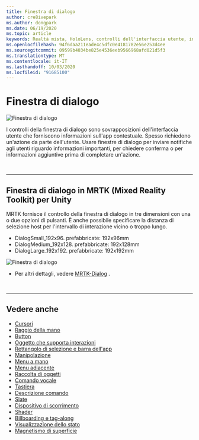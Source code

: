 ```yaml
---
title: Finestra di dialogo
author: cre8ivepark
ms.author: dongpark
ms.date: 06/19/2020
ms.topic: article
keywords: Realtà mista, HoloLens, controlli dell'interfaccia utente, interazione, interfaccia utente, UX, progettazione di UX, interfaccia utente spaziale, interazione spaziale, interfaccia utente 3D, UX 3D
ms.openlocfilehash: 94f6daa211eade4c5dfc0e4181782e56e253d4ee
ms.sourcegitcommit: 09599b4034be825e4536eeb9566968afd021d5f3
ms.translationtype: MT
ms.contentlocale: it-IT
ms.lasthandoff: 10/03/2020
ms.locfileid: "91685100"
---
```

# <a name="dialog"></a>Finestra di dialogo

![Finestra di dialogo](images/MRTK_UX_Dialog.jpg)

I controlli della finestra di dialogo sono sovrapposizioni dell'interfaccia utente che forniscono informazioni sull'app contestuale. Spesso richiedono un'azione da parte dell'utente. Usare finestre di dialogo per inviare notifiche agli utenti riguardo informazioni importanti, per chiedere conferma o per informazioni aggiuntive prima di completare un'azione.

<br>

---

## <a name="dialog-in-mrtk-mixed-reality-toolkit-for-unity"></a>Finestra di dialogo in MRTK (Mixed Reality Toolkit) per Unity
MRTK fornisce il controllo della finestra di dialogo in tre dimensioni con una o due opzioni di pulsanti. È anche possibile specificare la distanza di selezione host per l'intervallo di interazione vicino o troppo lungo. 

- DialogSmall_192x96. prefabbricate: 192x96mm
- DialogMedium_192x128. prefabbricate: 192x128mm
- DialogLarge_192x192. prefabbricate: 192x192mm

![Finestra di dialogo](images/MRTK_UX_Dialog_Types.jpg)


* Per altri dettagli, vedere [MRTK-Dialog](https://microsoft.github.io/MixedRealityToolkit-Unity/Assets/MRTK/SDK/Experimental/Dialog/README_Dialog.html) .

<br>

---

## <a name="see-also"></a>Vedere anche

* [Cursori](cursors.md)
* [Raggio della mano](point-and-commit.md)
* [Button](button.md)
* [Oggetto che supporta interazioni](interactable-object.md)
* [Rettangolo di selezione e barra dell'app](app-bar-and-bounding-box.md)
* [Manipolazione](direct-manipulation.md)
* [Menu a mano](hand-menu.md)
* [Menu adiacente](near-menu.md)
* [Raccolta di oggetti](object-collection.md)
* [Comando vocale](voice-input.md)
* [Tastiera](keyboard.md)
* [Descrizione comando](tooltip.md)
* [Slate](slate.md)
* [Dispositivo di scorrimento](slider.md)
* [Shader](shader.md)
* [Billboarding e tag-along](billboarding-and-tag-along.md)
* [Visualizzazione dello stato](progress.md)
* [Magnetismo di superficie](surface-magnetism.md)
